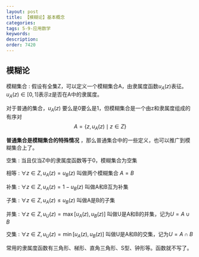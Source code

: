 ```yaml
---
layout: post
title: 【模糊论】基本概念
categories:
tags: 5-9-应用数学
keywords:
description:
order: 7420
---
```



## 模糊论
模糊集合
:    假设有全集Z，可以定义一个模糊集合A，由隶属度函数$u_A(z)$表征。$u_A(z)\in [0,1]$表示z是否在A中的隶属度。

对于普通的集合，$u_A(z)$ 要么是0要么是1，但模糊集合是一个由z和隶属度组成的有序对$$A=\{z,u_A(z)\mid z\in Z \}$$



**普通集合是模糊集合的特殊情况** ，那么普通集合中的一些定义，也可以推广到模糊集合上了。

空集
:    当且仅当Z中的隶属度函数等于0，模糊集合为空集

相等
:    $\forall z\in Z, u_A(z)=u_B(z)$ 叫做两个模糊集合 $A=B$

补集
:    $\forall z\in Z, u_A(z)=1-u_B(z)$ 叫做A和B互为补集

子集
:    $\forall z\in Z, u_A(z)\leq u_B(z)$ 叫做A是B的子集

并集
:    $\forall z\in Z, u_U(z)=\max[u_A(z),u_B(z)]$ 叫做U是A和B的并集，记为$U=A\cup B$

交集
:    $\forall z\in Z, u_U(z)=\min[u_A(z),u_B(z)]$ 叫做U是A和B的交集，记为$U=A\cap B$



常用的隶属度函数有三角形、梯形、直角三角形、S型、钟形等。函数就不写了。
